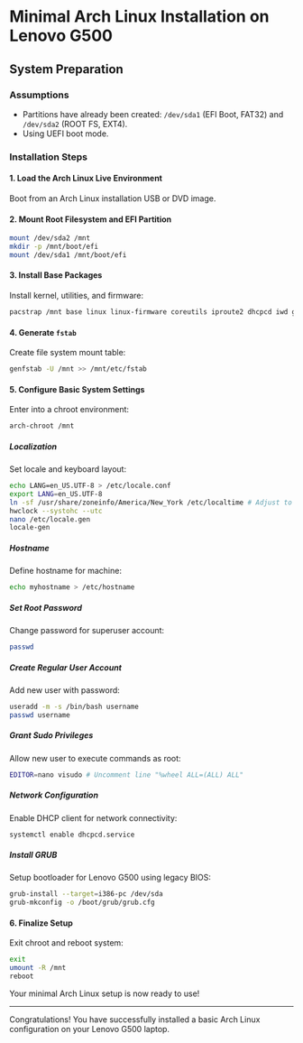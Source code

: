 
# Minimal Arch Linux Installation on Lenovo G500

## System Preparation

### Assumptions
* Partitions have already been created: `/dev/sda1` (EFI Boot, FAT32) and `/dev/sda2` (ROOT FS, EXT4).
* Using UEFI boot mode.

### Installation Steps

#### 1. Load the Arch Linux Live Environment
Boot from an Arch Linux installation USB or DVD image.

#### 2. Mount Root Filesystem and EFI Partition
```bash
mount /dev/sda2 /mnt
mkdir -p /mnt/boot/efi
mount /dev/sda1 /mnt/boot/efi
```

#### 3. Install Base Packages
Install kernel, utilities, and firmware:
```bash
pacstrap /mnt base linux linux-firmware coreutils iproute2 dhcpcd iwd grub sudo nano fastfetch util-linux curl wget
```

#### 4. Generate `fstab`
Create file system mount table:
```bash
genfstab -U /mnt >> /mnt/etc/fstab
```

#### 5. Configure Basic System Settings
Enter into a chroot environment:
```bash
arch-chroot /mnt
```

##### Localization
Set locale and keyboard layout:
```bash
echo LANG=en_US.UTF-8 > /etc/locale.conf
export LANG=en_US.UTF-8
ln -sf /usr/share/zoneinfo/America/New_York /etc/localtime # Adjust to your timezone
hwclock --systohc --utc
nano /etc/locale.gen
locale-gen
```

##### Hostname
Define hostname for machine:
```bash
echo myhostname > /etc/hostname
```

##### Set Root Password
Change password for superuser account:
```bash
passwd
```

##### Create Regular User Account
Add new user with password:
```bash
useradd -m -s /bin/bash username
passwd username
```

##### Grant Sudo Privileges
Allow new user to execute commands as root:
```bash
EDITOR=nano visudo # Uncomment line "%wheel ALL=(ALL) ALL"
```

##### Network Configuration
Enable DHCP client for network connectivity:
```bash
systemctl enable dhcpcd.service
```

##### Install GRUB
Setup bootloader for Lenovo G500 using legacy BIOS:
```bash
grub-install --target=i386-pc /dev/sda
grub-mkconfig -o /boot/grub/grub.cfg
```

#### 6. Finalize Setup
Exit chroot and reboot system:
```bash
exit
umount -R /mnt
reboot
```

Your minimal Arch Linux setup is now ready to use!

---

Congratulations! You have successfully installed a basic Arch Linux configuration on your Lenovo G500 laptop.
